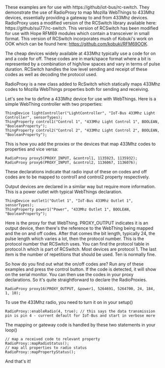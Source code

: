 These examples are for use with https://github/iot-bus/rc-switch. They demonstrate the use of RadioProxy to map Mozilla 
WebThings to 433Mhz devices, essentially providing a gateway to and from 433Mhz devices. 
RadioProxy uses a modified version of the RCSwitch library available here: https://github/sui77/rc-switch. 
This version of RCSwitch has been modified for use with Hope RFM69 modules which contain a transceiver in small format. 
This version of RCSwitch incorporates mush of Kobuki's work on OOK which can be found here: https://github.com/kobuki/RFM69OOK.

The cheap devices widely available at 433Mhz typically use a code for on and a code for off. These codes are in mark/space format where 
a bit is represented by a combination of high/low spaces and vary in terms of pulse duration. RCSwitch handles the low level sending 
and receipt of these codes as well as decoding the protocol used.

RadioProxy is a new class added to RcSwitch which statically maps 433Mhz codes to Mozilla WebThings properties both for sending and receiving. 

Let's see hw to define a 433Mhz device for use with WebThings. Here is a simple WebThing controller with two properties:

    ThingDevice lightController("LightController", "IoT-Bus 433Mhz Light Controller", sensorTypes);
    ThingProperty control1("Control 1", "433Mhz Light Control 1", BOOLEAN, "BooleanProperty");
    ThingProperty control2("Control 2", "433Mhz Light Control 2", BOOLEAN, "BooleanProperty");

This is how you add the proxies or the devices that map 433Mhz codes to properties and vice versa:

    RadioProxy proxy5(PROXY_INPUT, &control1, 1135923, 1135932);
    RadioProxy proxy6(PROXY_INPUT, &control2, 1136067, 1136076);

These declarations indicate that radio input of these on codes and off codes are to be mapped to control1 
and control2 property respectively.

Output devices are declared in a similar way but require more information. This is a power outlet with typical WebThings declaration.

    ThingDevice outlet1("Outlet 1", "IoT-Bus 433Mhz Outlet 1", sensorTypes);
    ThingProperty power1("Power", "433Mhz Outlet 1", BOOLEAN, "BooleanProperty");

Here is the proxy for that WebThing. PROXY_OUTPUT indicates it is an output device, then there's the reference to the WebThing being mapped and the on and off codes.
After that comes the bit length, typically 24, the pulse length which varies a lot, then the protocol number. This is the protocol number that RCSwitch uses.
You can find the protocol table in protocol.h which is part of RCSwitch. Most devices are protocol 1. The last item is the number of repetitions that should be used.
Ten is normally fine. 

So how do you find out what the on/off codes are? Run any of these examples and press the control button.
If the code is detected, it will show on the serial monitor. You can then use the codes in your proxy declarations. 
So it's quite straightforward to declare the RadioProxies. 

    RadioProxy proxy16(PROXY_OUTPUT, &power1, 5264691, 5264700, 24, 184, 1, 10);

To use the 433Mhz radio, you need to turn it on in your setup()

    RadioProxy::enableRadio(4, true); // this says the data transmission pin is pin 4 - current default for IoT-Bus and start in verbose more


The mapping or gateway code is handled by these two statements in your loop()

    // map a received code to relevant property
    RadioProxy::mapRadioStatus();
    // map all properties to radio status 
    RadioProxy::mapPropertyStatus();

And that's it!